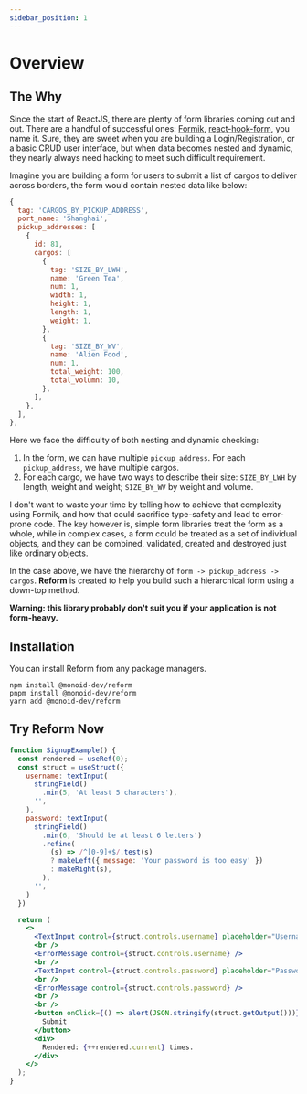 ```yaml
---
sidebar_position: 1
---
```


# Overview

## The Why

Since the start of ReactJS, there are plenty of form libraries coming out and out. There are a handful of successful ones: [Formik](https://formik.org/), [react-hook-form](https://www.npmjs.com/package/react-hook-form), you name it. Sure, they are sweet when you are building a Login/Registration, or a basic CRUD user interface, but when data becomes nested and dynamic, they nearly always need hacking to meet such difficult requirement.

Imagine you are building a form for users to submit a list of cargos to deliver across borders, the form would contain nested data like below:

```js
{
  tag: 'CARGOS_BY_PICKUP_ADDRESS',
  port_name: 'Shanghai',
  pickup_addresses: [
    {
      id: 81,
      cargos: [
        {
          tag: 'SIZE_BY_LWH',
          name: 'Green Tea',
          num: 1,
          width: 1,
          height: 1,
          length: 1,
          weight: 1,
        },
        {
          tag: 'SIZE_BY_WV',
          name: 'Alien Food',
          num: 1,
          total_weight: 100,
          total_volumn: 10,
        },
      ],
    },
  ],
},
```

Here we face the difficulty of both nesting and dynamic checking: 

1. In the form, we can have multiple `pickup_address`. For each `pickup_address`, we have multiple cargos.
2. For each cargo, we have two ways to describe their size: `SIZE_BY_LWH` by length, weight and weight; `SIZE_BY_WV` by weight and volume.

I don't want to waste your time by telling how to achieve that complexity using Formik, and how that could sacrifice type-safety and lead to error-prone code. The key however is, simple form libraries treat the form as a whole, while in complex cases, a form could be treated as a set of individual objects, and they can be combined, validated, created and destroyed just like ordinary objects. 

In the case above, we have the hierarchy of `form -> pickup_address -> cargos`. **Reform** is created to help you build such a hierarchical form using a down-top method. 

**Warning: this library probably don't suit you if your application is not form-heavy.**

## Installation

You can install Reform from any package managers.

```shell
npm install @monoid-dev/reform
pnpm install @monoid-dev/reform
yarn add @monoid-dev/reform
```

## Try Reform Now

```jsx live
function SignupExample() {
  const rendered = useRef(0);
  const struct = useStruct({
    username: textInput(
      stringField()
        .min(5, 'At least 5 characters'),
      '',
    ),
    password: textInput(
      stringField()
        .min(6, 'Should be at least 6 letters')
        .refine(
          (s) => /^[0-9]+$/.test(s)
          ? makeLeft({ message: 'Your password is too easy' })
          : makeRight(s),
        ),
      '',
    )
  })

  return (
    <>
      <TextInput control={struct.controls.username} placeholder="Username" />
      <br />
      <ErrorMessage control={struct.controls.username} />
      <br />
      <TextInput control={struct.controls.password} placeholder="Password" />
      <br />
      <ErrorMessage control={struct.controls.password} />
      <br />
      <br />
      <button onClick={() => alert(JSON.stringify(struct.getOutput()))}>
        Submit
      </button>
      <div>
        Rendered: {++rendered.current} times.
      </div>
    </>
  );
}
```

